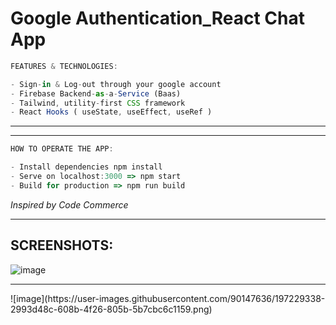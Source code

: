 # Google Authentication_React Chat App


```ts
FEATURES & TECHNOLOGIES:

- Sign-in & Log-out through your google account
- Firebase Backend-as-a-Service (Baas)
- Tailwind, utility-first CSS framework
- React Hooks ( useState, useEffect, useRef )

```

<hr>

<hr>


```ts
HOW TO OPERATE THE APP:

- Install dependencies npm install
- Serve on localhost:3000 => npm start
- Build for production => npm run build

```

*Inspired by Code Commerce*

<hr>

## SCREENSHOTS:

![image](https://user-images.githubusercontent.com/90147636/190183478-0b3c77a3-f291-4b34-b1c0-919cafda8958.png)

<hr>
![image](https://user-images.githubusercontent.com/90147636/197229338-2993d48c-608b-4f26-805b-5b7cbc6c1159.png)
